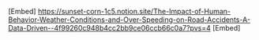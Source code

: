 [Embed] https://sunset-corn-1c5.notion.site/The-Impact-of-Human-Behavior-Weather-Conditions-and-Over-Speeding-on-Road-Accidents-A-Data-Driven--4f99260c948b4cc2bb9ce06ccb66c0a7?pvs=4 [Embed]
